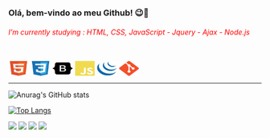 ### Olá, bem-vindo ao meu Github! 😉👋

 <h6 style="color: red">I’m currently studying : HTML, CSS, JavaScript - Jquery - Ajax - Node.js</h6>
 


  <div style="display: inline_block"><br>
    <img align="center" alt="icon-HTML" height="30" width="40" src="https://raw.githubusercontent.com/devicons/devicon/master/icons/html5/html5-original.svg">

   <img align="center" alt="Icon-CSS" height="30" width="40" src="https://raw.githubusercontent.com/devicons/devicon/master/icons/css3/css3-original.svg">

<img align="center" alt="Icon-Bootstrap" height="30" width="40" src="https://raw.githubusercontent.com/devicons/devicon/master/icons/bootstrap/bootstrap-plain.svg">

 

   <img align="center" alt="icon-Js" height="30" width="40" src="https://raw.githubusercontent.com/devicons/devicon/master/icons/javascript/javascript-plain.svg">  
    <img align="center" alt="icon-Js" height="30" width="40" src="https://raw.githubusercontent.com/devicons/devicon/master/icons/jquery/jquery-plain.svg"> 
  <img align="center" alt="icon-Js" height="30" width="40" src="https://raw.githubusercontent.com/devicons/devicon/master/icons/git/git-plain.svg">
  </div>
  <hr>

  ![Anurag's GitHub stats](https://github-readme-stats.vercel.app/api?username=anuraghazra&show_icons=true&theme=midnight-purple)

[![Top Langs](https://github-readme-stats.vercel.app/api/top-langs/?username=DevNota10&layout=compact)](https://github.com/anuraghazra/github-readme-stats)

  <div>
  <a href="#" target="_blank"><img src="https://img.shields.io/badge/YouTube-FF0000?style=for-the-badge&logo=youtube&logoColor=white" target="_blank"></a>
<a href="#" target="_blank"><img src="https://img.shields.io/badge/-Instagram-%23E4405F?style=for-the-badge&logo=instagram&logoColor=white" target="_blank"></a>
  <a href = "dev.nota10.k@gmail.com"><img src="https://img.shields.io/badge/-Gmail-%23333?style=for-the-badge&logo=gmail&logoColor=white" target="_blank"></a>
  <a href="#" target="_blank"><img src="https://img.shields.io/badge/-LinkedIn-%230077B5?style=for-the-badge&logo=linkedin&logoColor=white" target="_blank"></a>
 </div>

  

